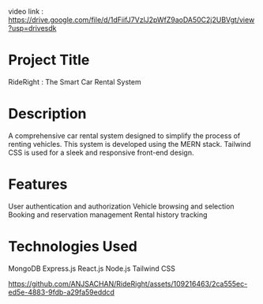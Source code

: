 video link : https://drive.google.com/file/d/1dFiifJ7VzlJ2pWfZ9aoDA50C2j2UBVgt/view?usp=drivesdk
# Project Title
RideRight : The Smart Car Rental System

# Description
A comprehensive car rental system designed to simplify the process of renting vehicles. This system is developed using the MERN stack. Tailwind CSS is used for a sleek and responsive front-end design.

# Features
User authentication and authorization
Vehicle browsing and selection
Booking and reservation management
Rental history tracking
# Technologies Used
MongoDB
Express.js
React.js
Node.js
Tailwind CSS


https://github.com/ANJSACHAN/RideRight/assets/109216463/2ca555ec-ed5e-4883-9fdb-a29fa59eddcd

